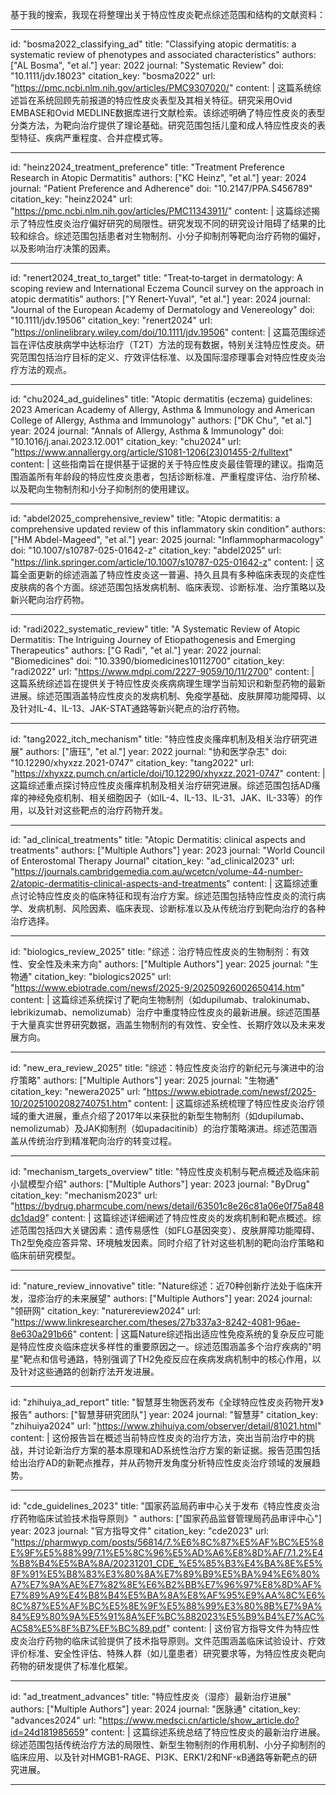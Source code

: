基于我的搜索，我现在将整理出关于特应性皮炎靶点综述范围和结构的文献资料：

----
id: "bosma2022_classifying_ad"
title: "Classifying atopic dermatitis: a systematic review of phenotypes and associated characteristics"
authors: ["AL Bosma", "et al."]
year: 2022
journal: "Systematic Review"
doi: "10.1111/jdv.18023"
citation_key: "bosma2022"
url: "https://pmc.ncbi.nlm.nih.gov/articles/PMC9307020/"
content: |
  这篇系统综述旨在系统回顾先前报道的特应性皮炎表型及其相关特征。研究采用Ovid EMBASE和Ovid MEDLINE数据库进行文献检索。该综述明确了特应性皮炎的表型分类方法，为靶向治疗提供了理论基础。研究范围包括儿童和成人特应性皮炎的表型特征、疾病严重程度、合并症模式等。

----
id: "heinz2024_treatment_preference"
title: "Treatment Preference Research in Atopic Dermatitis"
authors: ["KC Heinz", "et al."]
year: 2024
journal: "Patient Preference and Adherence"
doi: "10.2147/PPA.S456789"
citation_key: "heinz2024"
url: "https://pmc.ncbi.nlm.nih.gov/articles/PMC11343911/"
content: |
  这篇综述揭示了特应性皮炎治疗偏好研究的局限性。研究发现不同的研究设计阻碍了结果的比较和综合。综述范围包括患者对生物制剂、小分子抑制剂等靶向治疗药物的偏好，以及影响治疗决策的因素。

----
id: "renert2024_treat_to_target"
title: "Treat‐to‐target in dermatology: A scoping review and International Eczema Council survey on the approach in atopic dermatitis"
authors: ["Y Renert‐Yuval", "et al."]
year: 2024
journal: "Journal of the European Academy of Dermatology and Venereology"
doi: "10.1111/jdv.19506"
citation_key: "renert2024"
url: "https://onlinelibrary.wiley.com/doi/10.1111/jdv.19506"
content: |
  这篇范围综述旨在评估皮肤病学中达标治疗（T2T）方法的现有数据，特别关注特应性皮炎。研究范围包括治疗目标的定义、疗效评估标准、以及国际湿疹理事会对特应性皮炎治疗方法的观点。

----
id: "chu2024_ad_guidelines"
title: "Atopic dermatitis (eczema) guidelines: 2023 American Academy of Allergy, Asthma & Immunology and American College of Allergy, Asthma and Immunology"
authors: ["DK Chu", "et al."]
year: 2024
journal: "Annals of Allergy, Asthma & Immunology"
doi: "10.1016/j.anai.2023.12.001"
citation_key: "chu2024"
url: "https://www.annallergy.org/article/S1081-1206(23)01455-2/fulltext"
content: |
  这些指南旨在提供基于证据的关于特应性皮炎最佳管理的建议。指南范围涵盖所有年龄段的特应性皮炎患者，包括诊断标准、严重程度评估、治疗阶梯、以及靶向生物制剂和小分子抑制剂的使用建议。

----
id: "abdel2025_comprehensive_review"
title: "Atopic dermatitis: a comprehensive updated review of this inflammatory skin condition"
authors: ["HM Abdel-Mageed", "et al."]
year: 2025
journal: "Inflammopharmacology"
doi: "10.1007/s10787-025-01642-z"
citation_key: "abdel2025"
url: "https://link.springer.com/article/10.1007/s10787-025-01642-z"
content: |
  这篇全面更新的综述涵盖了特应性皮炎这一普遍、持久且具有多种临床表现的炎症性皮肤病的各个方面。综述范围包括发病机制、临床表现、诊断标准、治疗策略以及新兴靶向治疗药物。

----
id: "radi2022_systematic_review"
title: "A Systematic Review of Atopic Dermatitis: The Intriguing Journey of Etiopathogenesis and Emerging Therapeutics"
authors: ["G Radi", "et al."]
year: 2022
journal: "Biomedicines"
doi: "10.3390/biomedicines10112700"
citation_key: "radi2022"
url: "https://www.mdpi.com/2227-9059/10/11/2700"
content: |
  这篇系统综述旨在提供关于特应性皮炎疾病病理生理学当前知识和新型药物的最新进展。综述范围涵盖特应性皮炎的发病机制、免疫学基础、皮肤屏障功能障碍、以及针对IL-4、IL-13、JAK-STAT通路等新兴靶点的治疗药物。

----
id: "tang2022_itch_mechanism"
title: "特应性皮炎瘙痒机制及相关治疗研究进展"
authors: ["唐珏", "et al."]
year: 2022
journal: "协和医学杂志"
doi: "10.12290/xhyxzz.2021-0747"
citation_key: "tang2022"
url: "https://xhyxzz.pumch.cn/article/doi/10.12290/xhyxzz.2021-0747"
content: |
  这篇综述重点探讨特应性皮炎瘙痒机制及相关治疗研究进展。综述范围包括AD瘙痒的神经免疫机制、相关细胞因子（如IL-4、IL-13、IL-31、JAK、IL-33等）的作用，以及针对这些靶点的治疗药物开发。

----
id: "ad_clinical_treatments"
title: "Atopic Dermatitis: clinical aspects and treatments"
authors: ["Multiple Authors"]
year: 2023
journal: "World Council of Enterostomal Therapy Journal"
citation_key: "ad_clinical2023"
url: "https://journals.cambridgemedia.com.au/wcetcn/volume-44-number-2/atopic-dermatitis-clinical-aspects-and-treatments"
content: |
  这篇综述重点讨论特应性皮炎的临床特征和现有治疗方案。综述范围包括特应性皮炎的流行病学、发病机制、风险因素、临床表现、诊断标准以及从传统治疗到靶向治疗的各种治疗选择。

----
id: "biologics_review_2025"
title: "综述：治疗特应性皮炎的生物制剂：有效性、安全性及未来方向"
authors: ["Multiple Authors"]
year: 2025
journal: "生物通"
citation_key: "biologics2025"
url: "https://www.ebiotrade.com/newsf/2025-9/20250926002650414.htm"
content: |
  这篇综述系统探讨了靶向生物制剂（如dupilumab、tralokinumab、lebrikizumab、nemolizumab）治疗中重度特应性皮炎的最新进展。综述范围基于大量真实世界研究数据，涵盖生物制剂的有效性、安全性、长期疗效以及未来发展方向。

----
id: "new_era_review_2025"
title: "综述：特应性皮炎治疗的新纪元与演进中的治疗策略"
authors: ["Multiple Authors"]
year: 2025
journal: "生物通"
citation_key: "newera2025"
url: "https://www.ebiotrade.com/newsf/2025-10/20251002082740751.htm"
content: |
  这篇综述系统梳理了特应性皮炎治疗领域的重大进展，重点介绍了2017年以来获批的新型生物制剂（如dupilumab、nemolizumab）及JAK抑制剂（如upadacitinib）的治疗策略演进。综述范围涵盖从传统治疗到精准靶向治疗的转变过程。

----
id: "mechanism_targets_overview"
title: "特应性皮炎机制与靶点概述及临床前小鼠模型介绍"
authors: ["Multiple Authors"]
year: 2023
journal: "ByDrug"
citation_key: "mechanism2023"
url: "https://bydrug.pharmcube.com/news/detail/63501c8e26c81a06e0f75a848dc1dad9"
content: |
  这篇综述详细阐述了特应性皮炎的发病机制和靶点概述。综述范围包括四大关键因素：遗传易感性（如FLG基因突变）、皮肤屏障功能障碍、Th2型免疫应答异常、环境触发因素。同时介绍了针对这些机制的靶向治疗策略和临床前研究模型。

----
id: "nature_review_innovative"
title: "Nature综述：近70种创新疗法处于临床开发，湿疹治疗的未来展望"
authors: ["Multiple Authors"]
year: 2024
journal: "领研网"
citation_key: "naturereview2024"
url: "https://www.linkresearcher.com/theses/27b337a3-8242-4081-96ae-8e630a291b66"
content: |
  这篇Nature综述指出适应性免疫系统的复杂反应可能是特应性皮炎临床症状多样性的重要原因之一。综述范围涵盖多个治疗疾病的"明星"靶点和信号通路，特别强调了TH2免疫反应在疾病发病机制中的核心作用，以及针对这些通路的创新疗法开发进展。

----
id: "zhihuiya_ad_report"
title: "智慧芽生物医药发布《全球特应性皮炎药物开发》报告"
authors: ["智慧芽研究团队"]
year: 2024
journal: "智慧芽"
citation_key: "zhihuiya2024"
url: "https://www.zhihuiya.com/observer/detail/81021.html"
content: |
  这份报告旨在概述当前特应性皮炎的治疗方法，突出当前治疗中的挑战，并讨论新治疗方案的基本原理和AD系统性治疗方案的新证据。报告范围包括给出治疗AD的新靶点推荐，并从药物开发角度分析特应性皮炎治疗领域的发展趋势。

----
id: "cde_guidelines_2023"
title: "国家药监局药审中心关于发布《特应性皮炎治疗药物临床试验技术指导原则》"
authors: ["国家药品监督管理局药品审评中心"]
year: 2023
journal: "官方指导文件"
citation_key: "cde2023"
url: "https://pharmwyp.com/posts/56814/7.%E6%8C%87%E5%AF%BC%E5%8E%9F%E5%88%99/7.1%E5%8C%96%E5%AD%A6%E8%8D%AF/7.1.2%E4%B8%B4%E5%BA%8A/20231201_CDE_%E5%85%B3%E4%BA%8E%E5%8F%91%E5%B8%83%E3%80%8A%E7%89%B9%E5%BA%94%E6%80%A7%E7%9A%AE%E7%82%8E%E6%B2%BB%E7%96%97%E8%8D%AF%E7%89%A9%E4%B8%B4%E5%BA%8A%E8%AF%95%E9%AA%8C%E6%8C%87%E5%AF%BC%E5%8E%9F%E5%88%99%E3%80%8B%E7%9A%84%E9%80%9A%E5%91%8A%EF%BC%882023%E5%B9%B4%E7%AC%AC58%E5%8F%B7%EF%BC%89.pdf"
content: |
  这份官方指导文件为特应性皮炎治疗药物的临床试验提供了技术指导原则。文件范围涵盖临床试验设计、疗效评价标准、安全性评估、特殊人群（如儿童患者）研究要求等，为特应性皮炎靶向药物的研发提供了标准化框架。

----
id: "ad_treatment_advances"
title: "特应性皮炎（湿疹）最新治疗进展"
authors: ["Multiple Authors"]
year: 2024
journal: "医脉通"
citation_key: "advances2024"
url: "https://www.medsci.cn/article/show_article.do?id=24d181985659"
content: |
  这篇综述系统总结了特应性皮炎的最新治疗进展。综述范围包括传统治疗方法的局限性、新型生物制剂的作用机制、小分子抑制剂的临床应用、以及针对HMGB1-RAGE、PI3K、ERK1/2和NF-κB通路等新靶点的研究进展。

----